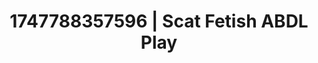 ---
categories:
- Sensory play
- Volleyball
- Morning seduction
- Lesbian
- 3D animation
image: /assets/images/1747788357596.jpg
layout: post
seo:
  description: Featured content with sensual ABDL Play, Scat Fetish. HD images available.
  keywords: ABDL Play, Scat Fetish
  og_image: /assets/images/1747788357596.jpg
  schema_type: VisualArtwork
tags:
- ABDL Play
- Scat Fetish
- '#1747788357596'
title: 1747788357596 | Scat Fetish ABDL Play
---